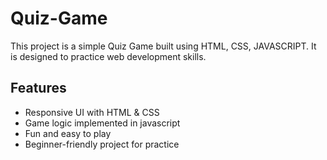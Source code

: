 # Quiz-Game
 This project is a simple Quiz Game built using HTML, CSS, JAVASCRIPT. It is designed to practice web development skills.
## Features
 - Responsive UI with HTML & CSS
 - Game logic implemented in javascript
 - Fun and easy to play
 - Beginner-friendly project for practice
 
